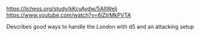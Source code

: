https://lichess.org/study/kKcyAydw/5AIlWeIj
https://www.youtube.com/watch?v=6iZtrMkPVTA

Describes good ways to handle the London with d5 and an attacking setup